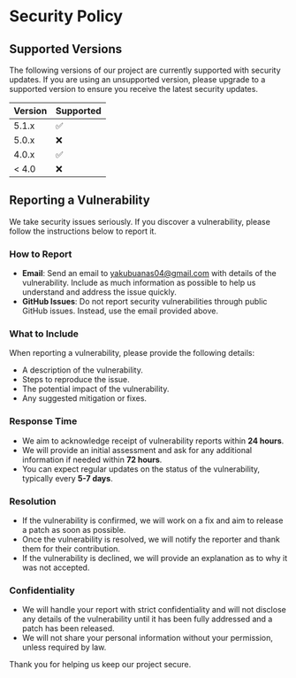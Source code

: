 # Security Policy

## Supported Versions

The following versions of our project are currently supported with security updates. If you are using an unsupported version, please upgrade to a supported version to ensure you receive the latest security updates.

| Version | Supported          |
| ------- | ------------------ |
| 5.1.x   | :white_check_mark: |
| 5.0.x   | :x:                |
| 4.0.x   | :white_check_mark: |
| < 4.0   | :x:                |

## Reporting a Vulnerability

We take security issues seriously. If you discover a vulnerability, please follow the instructions below to report it. 

### How to Report

- **Email**: Send an email to [yakubuanas04@gmail.com](mailto:yakubuanas04@gmail.com) with details of the vulnerability. Include as much information as possible to help us understand and address the issue quickly.
- **GitHub Issues**: Do not report security vulnerabilities through public GitHub issues. Instead, use the email provided above.

### What to Include

When reporting a vulnerability, please provide the following details:
- A description of the vulnerability.
- Steps to reproduce the issue.
- The potential impact of the vulnerability.
- Any suggested mitigation or fixes.

### Response Time

- We aim to acknowledge receipt of vulnerability reports within **24 hours**.
- We will provide an initial assessment and ask for any additional information if needed within **72 hours**.
- You can expect regular updates on the status of the vulnerability, typically every **5-7 days**.

### Resolution

- If the vulnerability is confirmed, we will work on a fix and aim to release a patch as soon as possible.
- Once the vulnerability is resolved, we will notify the reporter and thank them for their contribution.
- If the vulnerability is declined, we will provide an explanation as to why it was not accepted.

### Confidentiality

- We will handle your report with strict confidentiality and will not disclose any details of the vulnerability until it has been fully addressed and a patch has been released.
- We will not share your personal information without your permission, unless required by law.

Thank you for helping us keep our project secure.
